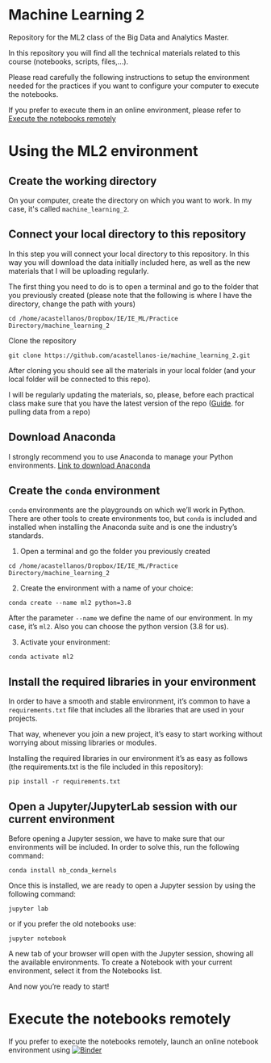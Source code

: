 # Machine Learning 2
Repository for the ML2 class of the Big Data and Analytics Master. 

In this repository you will find all the technical materials related to this course (notebooks, scripts, files,...).

Please read carefully the following instructions to setup the environment needed for the practices if you want to configure your computer to execute the notebooks.

If you prefer to execute them in an online environment, please refer to [Execute the notebooks remotely](#execute-the-notebooks-remotely)


# Using the ML2 environment

## Create the working directory

On your computer, create the directory on which you want to work. In my case, it's called `machine_learning_2`.

## Connect your local directory to this repository

In this step you will connect your local directory to this repository. In this way you will download the data initially included here, as well as the new materials that I will be uploading regularly.

The first thing you need to do is to open a terminal and go to the folder that you previously created (please note that the following is where I have the directory, change the path with yours)

```
cd /home/acastellanos/Dropbox/IE/IE_ML/Practice Directory/machine_learning_2
```  
Clone the repository
```
git clone https://github.com/acastellanos-ie/machine_learning_2.git
```

After cloning you should see all the materials in your local folder (and your local folder will be connected to this repo).

I will be regularly updating the materials, so, please, before each practical class make sure that you have the latest version of the repo ([Guide](https://www.atlassian.com/git/tutorials/syncing/git-pull). for pulling data from a repo)

## Download Anaconda

I strongly recommend you to use Anaconda to manage your Python environments. [Link to download Anaconda](https://www.anaconda.com/products/individual)

## Create the `conda` environment

`conda` environments are the playgrounds on which we’ll work in Python. There are other tools to create environments too, but `conda` is included and installed when installing the
Anaconda suite and is one the industry’s standards.

1. Open a terminal and go the folder you previously created

  ```
  cd /home/acastellanos/Dropbox/IE/IE_ML/Practice Directory/machine_learning_2
  ```
  
2. Create the environment with a name of your choice:

  ```
  conda create --name ml2 python=3.8
  ```
  
After the parameter `--name` we define the name of our environment. In my case, it’s `ml2`. Also you can choose the python version (3.8 for us).

3. Activate your environment:

  ```
  conda activate ml2
  ```
  
## Install the required libraries in your environment

In order to have a smooth and stable environment, it’s common to have a `requirements.txt` file that includes all the libraries that are used in your projects. 

That way, whenever you join a new project, it’s easy to start working without worrying about missing libraries or modules.

Installing the required libraries in our environment it’s as easy as follows (the requirements.txt is the file included in this repository):

```
pip install -r requirements.txt
```

## Open a Jupyter/JupyterLab session with our current environment

Before opening a Jupyter session, we have to make sure that our environments will be included. In order to solve this, run the following command:

```
conda install nb_conda_kernels
```

Once this is installed, we are ready to open a Jupyter session by using the following command:

```
jupyter lab
```

or if you prefer the old notebooks use:

```
jupyter notebook
```

A new tab of your browser will open with the Jupyter session, showing all the available environments. To create a Notebook with your current environment, select it from the
Notebooks list.

And now you’re ready to start!

# Execute the notebooks remotely

If you prefer to execute the notebooks remotely, launch an online notebook environment using [![Binder](https://mybinder.org/badge_logo.svg)](https://mybinder.org/v2/gh/acastellanos-ie/ML2-MBD-EN-ABR-2021-A-1/HEAD)
